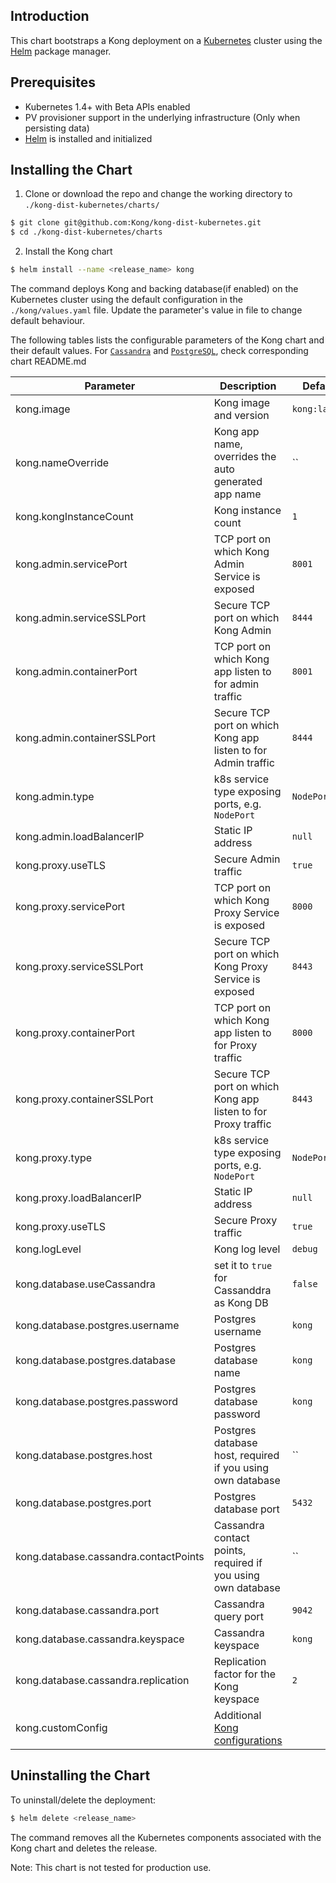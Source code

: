 ## Introduction

This chart bootstraps a Kong deployment on a [Kubernetes](http://kubernetes.io)
cluster using the [Helm](https://helm.sh) package manager.

## Prerequisites

- Kubernetes 1.4+ with Beta APIs enabled
- PV provisioner support in the underlying infrastructure (Only when persisting data)
- [Helm](https://docs.helm.sh/using_helm/#quickstart-guide) is installed and initialized

## Installing the Chart

1. Clone or download the repo and change the working directory to
`./kong-dist-kubernetes/charts/`

```bash
$ git clone git@github.com:Kong/kong-dist-kubernetes.git
$ cd ./kong-dist-kubernetes/charts
```

2. Install the Kong chart
```bash
$ helm install --name <release_name> kong
```

The command deploys Kong and backing database(if enabled) on the Kubernetes cluster
using the default configuration in the `./kong/values.yaml` file. Update the
parameter's value in file to change default behaviour.

The following tables lists the configurable parameters of the Kong chart and
their default values. For [`Cassandra`](./charts/cassandra/README.md) and
[`PostgreSQL`](./charts/postgresql/README.md), check corresponding chart README.md

| Parameter                  | Description                                     | Default                          |
| -----------------------------------    | --------------------------------------------------------------------   | -------------------   |
| kong.image                             | Kong image and version                                                 | `kong:latest`         |
| kong.nameOverride                      | Kong app name, overrides the auto generated app name                   | ``                    |
| kong.kongInstanceCount                 | Kong instance count                                                    | `1`                   |
| kong.admin.servicePort                 | TCP port on which Kong Admin Service is exposed                        | `8001`                |
| kong.admin.serviceSSLPort              | Secure TCP port on which Kong Admin                                    | `8444`                |
| kong.admin.containerPort               | TCP port on which Kong app listen to for admin traffic                 | `8001`                |
| kong.admin.containerSSLPort            | Secure TCP port on which Kong app listen to for Admin traffic          | `8444`                |
| kong.admin.type                        | k8s service type exposing ports, e.g. `NodePort`                       | `NodePort`            |
| kong.admin.loadBalancerIP              | Static IP address                                                      | `null`                |
| kong.proxy.useTLS                      | Secure Admin traffic                                                   | `true`                |
| kong.proxy.servicePort                 | TCP port on which Kong Proxy Service is exposed                        | `8000`                |
| kong.proxy.serviceSSLPort              | Secure TCP port on which Kong Proxy Service is exposed                 | `8443`                |
| kong.proxy.containerPort               | TCP port on which Kong app listen to for Proxy traffic                 | `8000`                |
| kong.proxy.containerSSLPort            | Secure TCP port on which Kong app listen to for Proxy traffic          | `8443`                |
| kong.proxy.type                        | k8s service type exposing ports, e.g. `NodePort`                       | `NodePort`            |
| kong.proxy.loadBalancerIP              | Static IP address                                                      | `null`                |
| kong.proxy.useTLS                      | Secure Proxy traffic                                                   | `true`                |
| kong.logLevel                          | Kong log level                                                         | `debug`               |
| kong.database.useCassandra             | set it to `true` for Cassanddra as Kong DB                             | `false`               |
| kong.database.postgres.username        | Postgres username                                                      | `kong`                |
| kong.database.postgres.database        | Postgres database name                                                 | `kong`                |
| kong.database.postgres.password        | Postgres database password                                             | `kong`                |
| kong.database.postgres.host            | Postgres database host, required if you using own database             | ``                    |
| kong.database.postgres.port            | Postgres database port                                                 | `5432`                |
| kong.database.cassandra.contactPoints  | Cassandra contact points, required if you using own database           | ``                    |
| kong.database.cassandra.port           | Cassandra query port                                                   | `9042`                |
| kong.database.cassandra.keyspace       | Cassandra keyspace                                                     | `kong`                |
| kong.database.cassandra.replication    | Replication factor for the Kong keyspace                               | `2`                   |
| kong.customConfig                      | Additional [Kong configurations](https://getkong.org/docs/latest/configuration/) |             |


## Uninstalling the Chart

To uninstall/delete the deployment:

```bash
$ helm delete <release_name>
```

The command removes all the Kubernetes components associated with the Kong chart
and deletes the release.


Note: This chart is not tested for production use.






